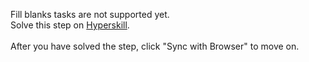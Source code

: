 Fill blanks tasks are not supported yet. <br>Solve this step on <a href="https://hyperskill.org/learn/step/32815">Hyperskill</a>. <br><br>After you have solved the step, click "Sync with Browser"  to move on.